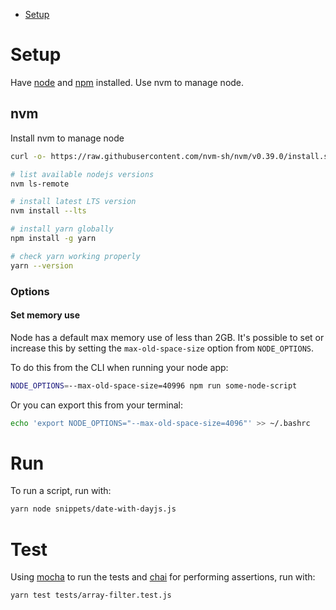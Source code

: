 - [Setup](#setup)


# Setup

Have [node](https://nodejs.org/en) and [npm](https://www.npmjs.com/) installed. Use nvm to manage node.

## nvm

Install nvm to manage node

```bash
curl -o- https://raw.githubusercontent.com/nvm-sh/nvm/v0.39.0/install.sh | bash

# list available nodejs versions
nvm ls-remote

# install latest LTS version
nvm install --lts

# install yarn globally
npm install -g yarn

# check yarn working properly
yarn --version
```

### Options

#### Set memory use

Node has a default max memory use of less than 2GB. It's possible to set or increase this by setting the `max-old-space-size` option from `NODE_OPTIONS`.

To do this from the CLI when running your node app:

```bash
NODE_OPTIONS=--max-old-space-size=40996 npm run some-node-script
```

Or you can export this from your terminal:

```bash
echo 'export NODE_OPTIONS="--max-old-space-size=4096"' >> ~/.bashrc
```

# Run

To run a script, run with:

```bash
yarn node snippets/date-with-dayjs.js
```

# Test

Using [mocha](https://mochajs.org/) to run the tests and [chai](https://www.chaijs.com/) for performing assertions, run with:

```bash
yarn test tests/array-filter.test.js
```
